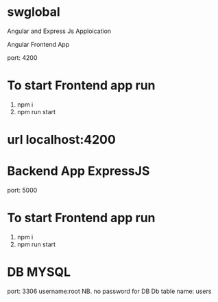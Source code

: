 # swglobal


Angular and Express Js Apploication



Angular Frontend App

port: 4200
# To start Frontend app run
1. npm i
2. npm run start

# url localhost:4200


# Backend App ExpressJS
port: 5000
# To start Frontend app run
1. npm i
2. npm run start


# DB MYSQL
port: 3306
username:root
NB. no password for DB
Db table name: users
